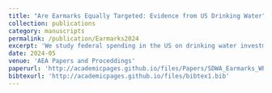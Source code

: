 ```yaml
---
title: "Are Earmarks Equally Targeted: Evidence from US Drinking Water"
collection: publications
category: manuscripts
permalink: /publication/Earmarks2024
excerpt: 'We study federal spending in the US on drinking water investments. Congressional Earmarks, traditionally known as "pork barrel" spending, disproportionately benefit Hispanic but not Black or low-income communities compared to loans. All funding sources target Black, Hispanic, and low-income communities mainly due to targeting population dense areas.'
date: 2024-05
venue: 'AEA Papers and Proceddings'
paperurl: 'http://academicpages.github.io/files/Papers/SDWA_Earmarks_WP.pdf'
bibtexurl: 'http://academicpages.github.io/files/bibtex1.bib'
---
```


